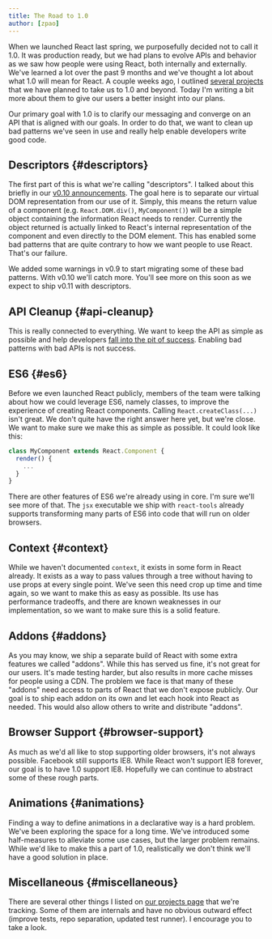 ```yaml
---
title: The Road to 1.0
author: [zpao]
---
```


When we launched React last spring, we purposefully decided not to call it 1.0. It was production ready, but we had plans to evolve APIs and behavior as we saw how people were using React, both internally and externally. We've learned a lot over the past 9 months and we've thought a lot about what 1.0 will mean for React. A couple weeks ago, I outlined [several projects][projects] that we have planned to take us to 1.0 and beyond. Today I'm writing a bit more about them to give our users a better insight into our plans.

Our primary goal with 1.0 is to clarify our messaging and converge on an API that is aligned with our goals. In order to do that, we want to clean up bad patterns we've seen in use and really help enable developers write good code.

## Descriptors {#descriptors}

The first part of this is what we're calling "descriptors". I talked about this briefly in our [v0.10 announcements][v0.10]. The goal here is to separate our virtual DOM representation from our use of it. Simply, this means the return value of a component (e.g. `React.DOM.div()`, `MyComponent()`) will be a simple object containing the information React needs to render. Currently the object returned is actually linked to React's internal representation of the component and even directly to the DOM element. This has enabled some bad patterns that are quite contrary to how we want people to use React. That's our failure.

We added some warnings in v0.9 to start migrating some of these bad patterns. With v0.10 we'll catch more. You'll see more on this soon as we expect to ship v0.11 with descriptors.

## API Cleanup {#api-cleanup}

This is really connected to everything. We want to keep the API as simple as possible and help developers [fall into the pit of success][pitofsuccess]. Enabling bad patterns with bad APIs is not success.

## ES6 {#es6}

Before we even launched React publicly, members of the team were talking about how we could leverage ES6, namely classes, to improve the experience of creating React components. Calling `React.createClass(...)` isn't great. We don't quite have the right answer here yet, but we're close. We want to make sure we make this as simple as possible. It could look like this:

```js
class MyComponent extends React.Component {
  render() {
    ...
  }
}
```

There are other features of ES6 we're already using in core. I'm sure we'll see more of that. The `jsx` executable we ship with `react-tools` already supports transforming many parts of ES6 into code that will run on older browsers.

## Context {#context}

While we haven't documented `context`, it exists in some form in React already. It exists as a way to pass values through a tree without having to use props at every single point. We've seen this need crop up time and time again, so we want to make this as easy as possible. Its use has performance tradeoffs, and there are known weaknesses in our implementation, so we want to make sure this is a solid feature.

## Addons {#addons}

As you may know, we ship a separate build of React with some extra features we called "addons". While this has served us fine, it's not great for our users. It's made testing harder, but also results in more cache misses for people using a CDN. The problem we face is that many of these "addons" need access to parts of React that we don't expose publicly. Our goal is to ship each addon on its own and let each hook into React as needed. This would also allow others to write and distribute "addons".

## Browser Support {#browser-support}

As much as we'd all like to stop supporting older browsers, it's not always possible. Facebook still supports IE8. While React won't support IE8 forever, our goal is to have 1.0 support IE8. Hopefully we can continue to abstract some of these rough parts.

## Animations {#animations}

Finding a way to define animations in a declarative way is a hard problem. We've been exploring the space for a long time. We've introduced some half-measures to alleviate some use cases, but the larger problem remains. While we'd like to make this a part of 1.0, realistically we don't think we'll have a good solution in place.

## Miscellaneous {#miscellaneous}

There are several other things I listed on [our projects page][projects] that we're tracking. Some of them are internals and have no obvious outward effect (improve tests, repo separation, updated test runner). I encourage you to take a look.

[v0.10]: /react/blog/2014/03/21/react-v0.10.html
[pitofsuccess]: http://blog.codinghorror.com/falling-into-the-pit-of-success/
[projects]: https://github.com/facebook/react/wiki/Projects
